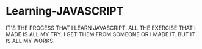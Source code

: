 # Learning-JAVASCRIPT

IT'S THE PROCESS THAT I LEARN JAVASCRIPT.
ALL THE EXERCISE THAT I MADE IS ALL MY TRY.
I GET THEM FROM SOMEONE OR I MADE IT.
BUT IT IS ALL MY WORKS.